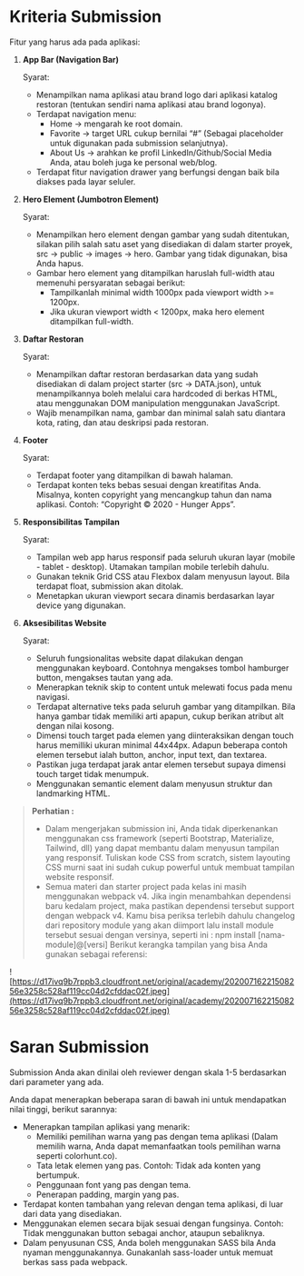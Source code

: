 # Kriteria Submission
Fitur yang harus ada pada aplikasi: 

1. **App Bar (Navigation Bar)**
   
   Syarat:
   - Menampilkan nama aplikasi atau brand logo dari aplikasi katalog restoran (tentukan sendiri nama aplikasi atau brand logonya).
   - Terdapat navigation menu:
     - Home → mengarah ke root domain.
     - Favorite → target URL cukup bernilai “#” (Sebagai placeholder untuk digunakan pada submission selanjutnya).
     - About Us → arahkan ke profil LinkedIn/Github/Social Media Anda, atau boleh juga ke personal web/blog.
   - Terdapat fitur navigation drawer yang berfungsi dengan baik bila diakses pada layar seluler.

2. **Hero Element (Jumbotron Element)**
   
   Syarat:
   - Menampilkan hero element dengan gambar yang sudah ditentukan, silakan pilih salah satu aset yang disediakan di dalam starter proyek, src → public → images → hero. Gambar yang tidak digunakan, bisa Anda hapus.
   - Gambar hero element yang ditampilkan haruslah full-width atau memenuhi persyaratan sebagai berikut: 
     - Tampilkanlah minimal width 1000px pada  viewport width >= 1200px.
     - Jika ukuran viewport width < 1200px, maka hero element ditampilkan full-width.

3. **Daftar Restoran**
   
   Syarat:
   - Menampilkan daftar restoran berdasarkan data yang sudah disediakan di dalam project starter (src → DATA.json), untuk menampilkannya boleh melalui cara hardcoded di berkas HTML, atau menggunakan DOM manipulation menggunakan JavaScript.
   - Wajib menampilkan nama, gambar dan minimal salah satu diantara kota, rating, dan atau deskripsi pada restoran.

4. **Footer**
   
   Syarat:
   - Terdapat footer yang ditampilkan di bawah halaman.
   - Terdapat konten teks bebas sesuai dengan kreatifitas Anda. Misalnya, konten copyright yang mencangkup tahun dan nama aplikasi. Contoh: “Copyright © 2020 - Hunger Apps”.
 
5. **Responsibilitas Tampilan**
   
   Syarat:
   - Tampilan web app harus responsif pada seluruh ukuran layar (mobile - tablet - desktop). Utamakan tampilan mobile terlebih dahulu.
   - Gunakan teknik Grid CSS atau Flexbox dalam menyusun layout. Bila terdapat float, submission akan ditolak.
   - Menetapkan ukuran viewport secara dinamis berdasarkan layar device yang digunakan.

6. **Aksesibilitas Website**
   
   Syarat:
   - Seluruh fungsionalitas website dapat dilakukan dengan menggunakan keyboard. Contohnya mengakses tombol hamburger button, mengakses tautan yang ada.
   - Menerapkan teknik skip to content untuk melewati focus pada menu navigasi.
   - Terdapat alternative teks pada seluruh gambar yang ditampilkan. Bila hanya gambar tidak memiliki arti apapun, cukup berikan atribut alt dengan nilai kosong. 
   - Dimensi touch target pada elemen yang diinteraksikan dengan touch harus memilliki ukuran minimal 44x44px. Adapun beberapa contoh elemen tersebut ialah button, anchor, input text, dan textarea.
   - Pastikan juga terdapat jarak antar elemen tersebut supaya dimensi touch target tidak menumpuk.
   - Menggunakan semantic element dalam menyusun struktur dan landmarking HTML.

> **Perhatian :**
> - Dalam mengerjakan submission ini, Anda tidak diperkenankan menggunakan css framework (seperti Bootstrap, Materialize, Tailwind, dll) yang dapat membantu dalam menyusun tampilan yang responsif. Tuliskan kode CSS from scratch, sistem layouting CSS murni saat ini sudah cukup powerful untuk membuat tampilan website responsif.
> - Semua materi dan starter project pada kelas ini masih menggunakan webpack v4. Jika ingin menambahkan dependensi baru kedalam project, maka pastikan dependensi tersebut support dengan webpack v4. Kamu bisa periksa terlebih dahulu changelog dari repository module yang akan diimport lalu install module tersebut sesuai dengan versinya, seperti ini : npm install [nama-module]@[versi]
Berikut kerangka tampilan yang bisa Anda gunakan sebagai referensi:

![https://d17ivq9b7rppb3.cloudfront.net/original/academy/20200716221508256e3258c528af119cc04d2cfddac02f.jpeg](https://d17ivq9b7rppb3.cloudfront.net/original/academy/20200716221508256e3258c528af119cc04d2cfddac02f.jpeg)

# Saran Submission
Submission Anda akan dinilai oleh reviewer dengan skala 1-5 berdasarkan dari parameter yang ada.

Anda dapat menerapkan beberapa saran di bawah ini untuk mendapatkan nilai tinggi, berikut sarannya:

* Menerapkan tampilan aplikasi yang menarik:
    * Memiliki pemilihan warna yang pas dengan tema aplikasi (Dalam memilih warna, Anda dapat memanfaatkan tools pemilihan warna seperti colorhunt.co).
    * Tata letak elemen yang pas.
      Contoh: Tidak ada konten yang bertumpuk.
    * Penggunaan font yang pas dengan tema.
    * Penerapan padding, margin yang pas.
* Terdapat konten tambahan yang relevan dengan tema aplikasi, di luar dari data yang disediakan.
* Menggunakan elemen secara bijak sesuai dengan fungsinya. Contoh: Tidak menggunakan button sebagai anchor, ataupun sebaliknya.
* Dalam penyusunan CSS, Anda boleh menggunakan SASS bila Anda nyaman menggunakannya. Gunakanlah sass-loader untuk memuat berkas sass pada webpack.